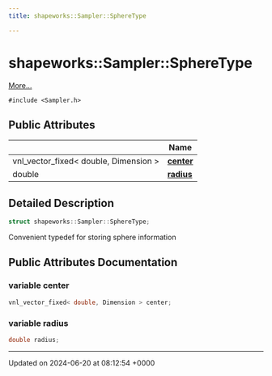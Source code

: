 ```yaml
---
title: shapeworks::Sampler::SphereType

---
```


# shapeworks::Sampler::SphereType



 [More...](#detailed-description)


`#include <Sampler.h>`

## Public Attributes

|                | Name           |
| -------------- | -------------- |
| vnl_vector_fixed< double, Dimension > | **[center](../Classes/structshapeworks_1_1Sampler_1_1SphereType.md#variable-center)**  |
| double | **[radius](../Classes/structshapeworks_1_1Sampler_1_1SphereType.md#variable-radius)**  |

## Detailed Description

```cpp
struct shapeworks::Sampler::SphereType;
```


Convenient typedef for storing sphere information 

## Public Attributes Documentation

### variable center

```cpp
vnl_vector_fixed< double, Dimension > center;
```


### variable radius

```cpp
double radius;
```


-------------------------------

Updated on 2024-06-20 at 08:12:54 +0000